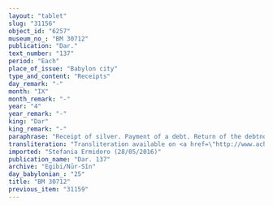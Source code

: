 ```yaml
---
layout: "tablet"
slug: "31156"
object_id: "6257"
museum_no_: "BM 30712"
publication: "Dar."
text_number: "137"
period: "Each"
place_of_issue: "Babylon city"
type_and_content: "Receipts"
day_remark: "-"
month: "IX"
month_remark: "-"
year: "4"
year_remark: "-"
king: "Dar"
king_remark: "-"
paraphrase: "Receipt of silver. Payment of a debt. Return of the debtnote<br /> <strong>A</strong> receives (<em>eṭ</em><em>ē</em><em>ru)</em> the 4 minas of silver that <strong>B</strong> owes him, and the interest, according to what they agreed. He should return the promissory note pertaining to this debt to <strong>B</strong> (<em>na&scaron;</em><em>&ucirc;-</em><em>nad</em><em>ānu</em>). Names of 2 witnesses and the scribe.<br /> &nbsp;<br /> <strong>A </strong>= Nab&ucirc;-mukīn-apli/Kalbāya/Ahu-bani; <strong>B </strong>= Marduk-nāṣir-apli/Itti-Marduk-balāṭu//Egibi"
transliteration: "Transliteration available on <a href=\"http://www.achemenet.com/fr/item/?/sources-textuelles/textes-par-langues-et-ecritures/babylonien/archives-egibi/1655307\" target=\"_blank\">Achemenet</a>"
imported: "Stefania Ermidoro (28/05/2016)"
publication_name: "Dar. 137"
archive: "Egibi/Nūr-Sîn"
day_babylonian_: "25"
title: "BM 30712"
previous_item: "31159"
---
```

